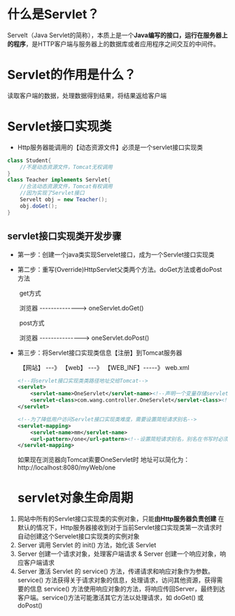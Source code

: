# 什么是Servlet？
Servelt（Java Servlet的简称），本质上是一个**Java编写的接口，运行在服务器上的程序**，是HTTP客户端与服务器上的数据库或者应用程序之间交互的中间件。
# Servlet的作用是什么？
读取客户端的数据，处理数据得到结果，将结果返给客户端

# Servlet接口实现类
* Http服务器能调用的【动态资源文件】必须是一个servlet接口实现类
~~~java
class Student{
    //不是动态资源文件，Tomcat无权调用
}
class Teacher implements Servlet{
    //合法动态资源文件，Tomcat有权调用
    //因为实现了Servlet接口
    Servelt obj = new Teacher();
    obj.doGet();
}
~~~
## servlet接口实现类开发步骤

* 第一步：创建一个java类实现Servelet接口，成为一个Servlet接口实现类

* 第二步：重写(Override)HttpServlet父类两个方法。doGet方法或者doPost方法

  ​             					get方式

  ​				浏览器   -------------->    oneServlet.doGet()

  ​									post方式

  ​				浏览器   --------------->   oneServlet.doPost()

* 第三步：将Servlet接口实现类信息【注册】到Tomcat服务器

  ​				【网站】 ---》 【web】 ---》 【WEB_INF】-----》 web.xml


  ~~~xml
  <!--将servlet接口实现类类路径地址交给Tomcat-->
  <servlet>
      <servlet-name>OneServlet</servlet-name><!--声明一个变量存储servlet接口实现类类路径-->
      <servlet-class>com.wang.controller.OneServlet</servlet-class><!--声明servlet接口实现类类路径-->
  </servlet>
  ~~~
  

  ~~~xml
  <!--为了降低用户访问Servlet接口实现类难度，需要设置简短请求别名-->
  <servlet-mapping>
      <servlet-name>mm</servlet-name>
      <url-pattern>/one</url-pattern><!--设置简短请求别名，别名在书写时必须以“/开头-->
  </servlet-mapping>
  ~~~

  如果现在浏览器向Tomcat索要OneServlet时 地址可以简化为：http://localhost:8080/myWeb/one
  
  # servlet对象生命周期
1. 网站中所有的Servlet接口实现类的实例对象，只能**由Http服务器负责创建**
     在默认的情况下，Http服务器接收到对于当前Servlet接口实现类第一次请求时自动创建这个Servelet接口实现类的实例对象
2. Server 调用 Servlet 的 init() 方法，始化该 Servlet
3. Server 创建一个请求对象，处理客户端请求 & Server 创建一个响应对象，响应客户端请求
4. Server 激活 Servlet 的 service() 方法，传递请求和响应对象作为参数。
     service() 方法获得关于请求对象的信息，处理请求，访问其他资源，获得需要的信息
     service() 方法使用响应对象的方法，将响应传回Server，最终到达客户端。service()方法可能激活其它方法以处理请求，如 doGet() 或 doPost() 
   
